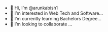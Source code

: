 - 👋 Hi, I’m @arunkabish1
- 👀 I’m interested in Web Tech and Software...
- 🌱 I’m currently learning Bachelors Degree...
- 💞️ I’m looking to collaborate ...

